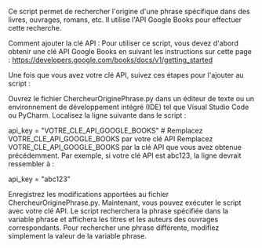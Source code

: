 Ce script permet de rechercher l'origine d'une phrase spécifique dans des livres, ouvrages, romans, etc. Il utilise l'API Google Books pour effectuer cette recherche.

Comment ajouter la clé API :
Pour utiliser ce script, vous devez d'abord obtenir une clé API Google Books en suivant les instructions sur cette page : https://developers.google.com/books/docs/v1/getting_started

Une fois que vous avez votre clé API, suivez ces étapes pour l'ajouter au script :

Ouvrez le fichier ChercheurOriginePhrase.py dans un éditeur de texte ou un environnement de développement intégré (IDE) tel que Visual Studio Code ou PyCharm.
Localisez la ligne suivante dans le script :


api_key = "VOTRE_CLE_API_GOOGLE_BOOKS"  # Remplacez VOTRE_CLE_API_GOOGLE_BOOKS par votre clé API
Remplacez VOTRE_CLE_API_GOOGLE_BOOKS par la clé API que vous avez obtenue précédemment. Par exemple, si votre clé API est abc123, la ligne devrait ressembler à :

api_key = "abc123"

Enregistrez les modifications apportées au fichier ChercheurOriginePhrase.py.
Maintenant, vous pouvez exécuter le script avec votre clé API. Le script recherchera la phrase spécifiée dans la variable phrase et affichera les titres et les auteurs des ouvrages correspondants. Pour rechercher une phrase différente, modifiez simplement la valeur de la variable phrase.
